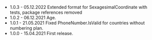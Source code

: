 
* 1.0.3	- 05.12.2022 Extended format for SexagesimalCoordinate with tests, package references removed
* 1.0.2	- 06.12.2021 Age.
* 1.0.1	- 21.05.2021 Fixed PhoneNumber.IsValid for countries without numbering plan.
* 1.0.0	- 15.04.2021 First release.
